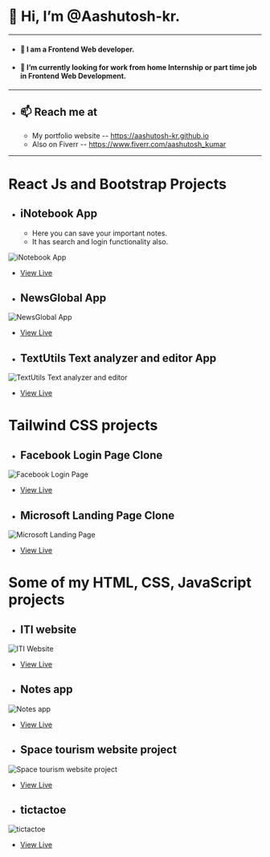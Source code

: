 # 👋 Hi, I’m @Aashutosh-kr.

<!-- ![mypic](https://aashutosh-kr.github.io/assets/img/my_pic.png) -->

---

- #### 👀 I am a Frontend Web developer.
- #### 🌱 I’m currently looking for work from home Internship or part time job in Frontend Web Development.

---

- ## 📫 Reach me at 
  - My portfolio website -- https://aashutosh-kr.github.io
  - Also on Fiverr -- https://www.fiverr.com/aashutosh_kumar

---

# React Js and Bootstrap Projects

- ## iNotebook App
  - Here you can save your important notes.
  - It has search and login functionality also.

![iNotebook App](https://aashutosh-kr.github.io/assets/project-img/inotebook.png)

- [View Live](https://inotebook-aashutosh-kr.vercel.app/)

- ## NewsGlobal App
![NewsGlobal App](https://aashutosh-kr.github.io/assets/project-img/newsglobal.jpg)

- [View Live](https://newsglobal-aashutosh-kr.vercel.app/)

- ## TextUtils Text analyzer and editor App
![TextUtils Text analyzer and editor](https://aashutosh-kr.github.io/assets/project-img/textutils.jpg)

- [View Live](https://textutils-aashutosh-kr.vercel.app/)

<!-- - [View On Github](https://github.com/Aashutosh-kr/react-tutorial/tree/main/textutils) -->

# Tailwind CSS projects

- ## Facebook Login Page Clone
![Facebook Login Page](https://aashutosh-kr.github.io/assets/project-img/facebook.jpg)

- [View Live](https://aashutosh-kr.github.io/projects/facebook%20login%20page%20clone/)

<!-- - [View On Github]() -->

- ## Microsoft Landing Page Clone
![Microsoft Landing Page](https://aashutosh-kr.github.io/assets/project-img/microsoft.jpg)

- [View Live](https://aashutosh-kr.github.io/projects/microsoft%20homepage%20clone/)

<!-- - [View On Github]() -->

# Some of my HTML, CSS, JavaScript projects

- ## ITI website
![ITI Website](https://aashutosh-kr.github.io/assets/project-img/iti-website.jpg)

- [View Live](https://www.bangalibabaiti.org/)

<!-- - [View On Github]() -->

- ## Notes app
![Notes app](https://aashutosh-kr.github.io/assets/project-img/notes_app.jpg)

- [View Live](https://aashutosh-kr.github.io/projects/notes%20app/)

<!-- - [View On Github]() -->

- ## Space tourism website project
![Space tourism website project](https://aashutosh-kr.github.io/assets/project-img/space_tourism_website_project.jpg)

- [View Live](https://aashutosh-kr.github.io/Fronend_Mentor_project/)

<!-- - [View On Github]() -->

- ## tictactoe
![tictactoe](https://aashutosh-kr.github.io/assets/project-img/tictactoe.png)

- [View Live](https://aashutosh-kr.github.io/projects/tic_tac_toe/)

<!-- - [View On Github]() -->
<!-- 
- ## Landing page
![Landing page](https://aashutosh-kr.github.io/assets/project-img/watch_landing_page.png)
 -->

<!---
Aashutosh-kr/Aashutosh-kr is a ✨ special ✨ repository because its `README.md` (this file) appears on your GitHub profile.
You can click the Preview link to take a look at your changes.
--->
